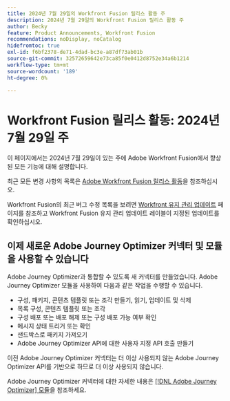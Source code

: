 ```yaml
---
title: 2024년 7월 29일의 Workfront Fusion 릴리스 활동 주
description: 2024년 7월 29일의 Workfront Fusion 릴리스 활동 주
author: Becky
feature: Product Announcements, Workfront Fusion
recommendations: noDisplay, noCatalog
hidefromtoc: true
exl-id: f6bf2378-de71-4dad-bc3e-a87df73ab01b
source-git-commit: 32572659642e73ca85f0e0412d8752e34a6b1214
workflow-type: tm+mt
source-wordcount: '189'
ht-degree: 0%

---
```


# Workfront Fusion 릴리스 활동: 2024년 7월 29일 주

이 페이지에서는 2024년 7월 29일이 있는 주에 Adobe Workfront Fusion에서 향상된 모든 기능에 대해 설명합니다.

최근 모든 변경 사항의 목록은 [Adobe Workfront Fusion 릴리스 활동](../../../product-announcements/product-releases/fusion-release-activity/fusion-release-activity.md)을 참조하십시오.

Workfront Fusion의 최근 버그 수정 목록을 보려면 [Workfront 유지 관리 업데이트](https://experienceleague.adobe.com/docs/workfront-known-issues/releases/current-updates.html) 페이지를 참조하고 Workfront Fusion 유지 관리 업데이트 레이블이 지정된 업데이트를 확인하십시오.

## 이제 새로운 Adobe Journey Optimizer 커넥터 및 모듈을 사용할 수 있습니다

Adobe Journey Optimizer과 통합할 수 있도록 새 커넥터를 만들었습니다. Adobe Journey Optimizer 모듈을 사용하여 다음과 같은 작업을 수행할 수 있습니다.

* 구성, 패키지, 콘텐츠 템플릿 또는 조각 만들기, 읽기, 업데이트 및 삭제
* 목록 구성, 콘텐츠 템플릿 또는 조각
* 구성 배포 또는 배포 해제 또는 구성 배포 가능 여부 확인
* 메시지 상태 트리거 또는 확인
* 샌드박스로 패키지 가져오기
* Adobe Journey Optimizer API에 대한 사용자 지정 API 호출 만들기

이전 Adobe Journey Optimizer 커넥터는 더 이상 사용되지 않는 Adobe Journey Optimizer API를 기반으로 하므로 더 이상 사용되지 않습니다.

Adobe Journey Optimizer 커넥터에 대한 자세한 내용은 [[!DNL Adobe Journey Optimizer] 모듈](/help/quicksilver/workfront-fusion/apps-and-their-modules/adobe-journey-optimizer-modules.md)을 참조하세요.